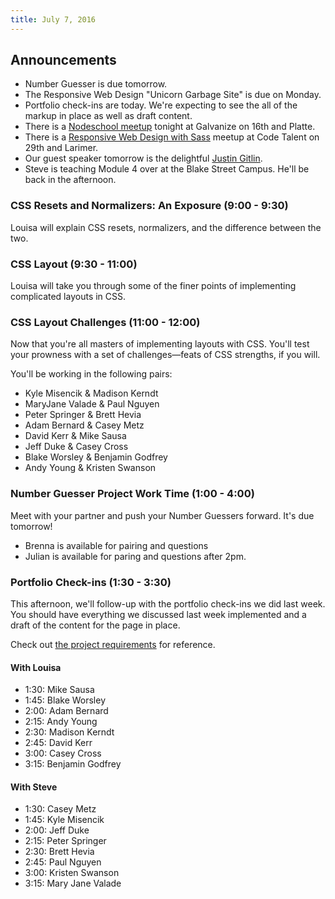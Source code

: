 ```yaml
---
title: July 7, 2016
---
```


## Announcements

- Number Guesser is due tomorrow.
- The Responsive Web Design "Unicorn Garbage Site" is due on Monday.
- Portfolio check-ins are today. We're expecting to see the all of the markup in place as well as draft content.
- There is a [Nodeschool meetup][ns] tonight at Galvanize on 16th and Platte.
- There is a [Responsive Web Design with Sass][rwdm] meetup at Code Talent on 29th and Larimer.
- Our guest speaker tomorrow is the delightful [Justin Gitlin][jg].
- Steve is teaching Module 4 over at the Blake Street Campus. He'll be back in the afternoon.

[ns]: http://www.meetup.com/Node-js-Denver-Boulder/events/232195286
[rwdm]: http://www.meetup.com/Sass-Hack-Denver/events/231516379/
[jg]: http://cacheflowe.com

### CSS Resets and Normalizers: An Exposure (9:00 - 9:30)

Louisa will explain CSS resets, normalizers, and the difference between the two.

### CSS Layout (9:30 - 11:00)

Louisa will take you through some of the finer points of implementing complicated layouts in CSS.

### CSS Layout Challenges (11:00 - 12:00)

Now that you're all masters of implementing layouts with CSS. You'll test your prowness with a set of challenges—feats of CSS strengths, if you will.

You'll be working in the following pairs:

* Kyle Misencik & Madison Kerndt
* MaryJane Valade & Paul Nguyen
* Peter Springer & Brett Hevia
* Adam Bernard & Casey Metz
* David Kerr & Mike Sausa
* Jeff Duke & Casey Cross
* Blake Worsley & Benjamin Godfrey
* Andy Young & Kristen Swanson

### Number Guesser Project Work Time (1:00 - 4:00)

Meet with your partner and push your Number Guessers forward. It's due tomorrow!

- Brenna is available for pairing and questions
- Julian is available for paring and questions after 2pm.

### Portfolio Check-ins (1:30 - 3:30)

This afternoon, we'll follow-up with the portfolio check-ins we did last week. You should have everything we discussed last week implemented and a draft of the content for the page in place.

Check out [the project requirements][port] for reference.

[port]: http://frontend.turing.io/projects/portfolio-first-draft.html

#### With Louisa

- 1:30: Mike Sausa
- 1:45: Blake Worsley
- 2:00: Adam Bernard
- 2:15: Andy Young
- 2:30: Madison Kerndt
- 2:45: David Kerr
- 3:00: Casey Cross
- 3:15: Benjamin Godfrey

#### With Steve

- 1:30: Casey Metz
- 1:45: Kyle Misencik
- 2:00: Jeff Duke
- 2:15: Peter Springer
- 2:30: Brett Hevia
- 2:45: Paul Nguyen
- 3:00: Kristen Swanson
- 3:15: Mary Jane Valade
